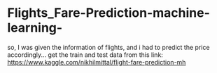 # Flights_Fare-Prediction-machine-learning-
so, I was given the information of flights, and i had to predict the price accordingly... 
get the train and test data from this link:  https://www.kaggle.com/nikhilmittal/flight-fare-prediction-mh 
